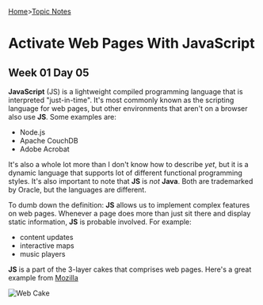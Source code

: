 [Home](README.md)>[Topic Notes](topicNotes.md)

# Activate Web Pages With JavaScript

## Week 01 Day 05

**JavaScript** (JS) is a lightweight compiled programming language that is interpreted "just-in-time".
It's most commonly known as the scripting language for web pages, but other environments that aren't on a browser also use **JS**.
Some examples are:

- Node.js
- Apache CouchDB
- Adobe Acrobat

It's also a whole lot more than I don't know how to describe *yet*, but it is a dynamic language that supports lot of different functional programming styles.
It's also important to note that **JS** is *not* **Java**.
Both are trademarked by Oracle, but the languages are different.

To dumb down the definition: **JS** allows us to implement complex features on web pages.
Whenever a page does more than just sit there and display static information, **JS** is probable involved.
For example:

- content updates
- interactive maps
- music players

**JS** is a part of the 3-layer cakes that comprises web pages.
Here's a great example from [Mozilla](https://developer.mozilla.org/en-US/docs/Learn/JavaScript/First_steps/What_is_JavaScript)

![Web Cake](https://developer.mozilla.org/en-US/docs/Learn/JavaScript/First_steps/What_is_JavaScript/cake.png)

